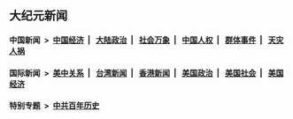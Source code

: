 ## 大纪元新闻

#### 中国新闻 &nbsp;>&nbsp; [中国经济](indexes/ncid283/README.md?04280445) &nbsp;| &nbsp; [大陆政治](indexes/ncid277/README.md?04280445) &nbsp;| &nbsp; [社会万象](indexes/ncid282/README.md?04280445) &nbsp;| &nbsp; [中国人权](indexes/ncid278/README.md?04280445) &nbsp;| &nbsp; [群体事件](indexes/ncid279/README.md?04280445) &nbsp;| &nbsp; [天灾人祸](indexes/ncid280/README.md?04280445)

#### 国际新闻 &nbsp;>&nbsp; [美中关系](indexes/nf1412576/README.md?04280445) &nbsp;| &nbsp; [台湾新闻](indexes/ncid1349361/README.md?04280445) &nbsp;| &nbsp; [香港新闻](indexes/ncid1349362/README.md?04280445) &nbsp;| &nbsp; [美国政治](indexes/ncid1078159/README.md?04280445) &nbsp;| &nbsp; [美国社会](indexes/ncid1078160/README.md?04280445) &nbsp;| &nbsp; [美国经济](indexes/ncid1078158/README.md?04280445)

#### 特别专题 &nbsp;>&nbsp; [中共百年历史](https://github.com/epoch-news/epoch-special/blob/master/README.md?04280445)  
